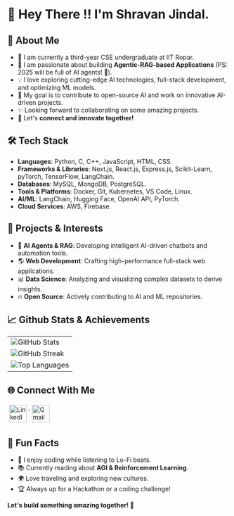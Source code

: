# :wave: Hey There !! I'm Shravan Jindal.

## 🚀 About Me
- 🔭 I am currently a third-year CSE undergraduate at IIT Ropar.
- 🌱 I am passionate about building **Agentic-RAG-based Applications** (PS: 2025 will be full of AI agents! 🤖).
- 💡 I love exploring cutting-edge AI technologies, full-stack development, and optimizing ML models.
- 🎯 My goal is to contribute to open-source AI and work on innovative AI-driven projects.
- ✨ Looking forward to collaborating on some amazing projects.
- 🤝 Let's **connect and innovate together!**

## 🛠️ Tech Stack
- **Languages**: Python, C, C++, JavaScript, HTML, CSS.
- **Frameworks & Libraries**: Next.js, React.js, Express.js, Scikit-Learn, pyTorch, TensorFlow, LangChain.
- **Databases**: MySQL, MongoDB, PostgreSQL.
- **Tools & Platforms**: Docker, Git, Kubernetes, VS Code, Linux.
- **AI/ML**: LangChain, Hugging Face, OpenAI API, PyTorch.
- **Cloud Services**: AWS, Firebase.

## 🎯 Projects & Interests
- 🤖 **AI Agents & RAG**: Developing intelligent AI-driven chatbots and automation tools.
- 🌎 **Web Development**: Crafting high-performance full-stack web applications.
- 📊 **Data Science**: Analyzing and visualizing complex datasets to derive insights.
- 🔥 **Open Source**: Actively contributing to AI and ML repositories.

## 📈 Github Stats & Achievements
<table align='center'>
  <tr>
   <td><img src="https://github-readme-stats.vercel.app/api?username=shravanjindal&include_all_commits=true&count_private=true&show_icons=true&line_height=20&title_color=7A7ADB&icon_color=2234AE&text_color=D3D3D3&bg_color=0,000000,130F40" alt="GitHub Stats" /></td>
  </tr>
  <tr>
   <td><img src="https://github-readme-streak-stats.herokuapp.com/?user=shravanjindal&theme=highcontrast" alt="GitHub Streak" /></td>
  </tr>
  <tr>
   <td><img src="https://github-readme-stats.vercel.app/api/top-langs/?username=shravanjindal&layout=compact&theme=highcontrast" alt="Top Languages" /></td>
  </tr>
</table>

## 🌐 Connect With Me
<p>
<a href="https://www.linkedin.com/in/shravan-jindal-23068327a/" target="_blank" rel="noopener noreferrer"> 
  <img src="https://cdn.exclaimer.com/Handbook%20Images/linkedin-icon_64x64.png" alt="LinkedIn" height="40" style="vertical-align:top; margin:4px">
</a>
<a href="mailto:2022csb1124@iitrpr.ac.in"> 
  <img src="https://img.icons8.com/color/48/000000/gmail-new.png" alt="Gmail" height="40" style="vertical-align:top; margin:4px">
</a>
</p>

## 🏅 Fun Facts
- 🎵 I enjoy coding while listening to Lo-Fi beats.
- 📚 Currently reading about **AGI & Reinforcement Learning**.
- 🌍 Love traveling and exploring new cultures.
- 🏆 Always up for a Hackathon or a coding challenge!

**Let's build something amazing together! 🚀**


